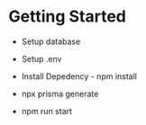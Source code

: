 # Getting Started

- Setup database

- Setup .env

- Install Depedency - npm install

- npx prisma generate

- npm run start
